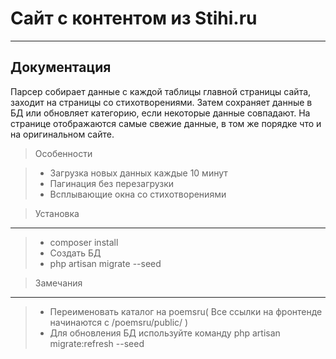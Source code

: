 Сайт с контентом из Stihi.ru
===================
----------

Документация
-------------

Парсер собирает данные с каждой таблицы главной страницы сайта, заходит на страницы со стихотворениями. Затем сохраняет данные в БД или обновляет категорию, если некоторые данные совпадают. На странице отображаются самые свежие данные, в том же порядке что и  на оригинальном сайте.

> Особенности

> - Загрузка новых данных каждые 10 минут
> - Пагинация без перезагрузки
> - Всплывающие окна со стихотворениями

> Установка
-------------------
> - composer install
> - Создать БД
> - php artisan migrate --seed

> Замечания
-------------------
> - Переименовать каталог на poemsru( Все ссылки на фронтенде начинаются с /poemsru/public/ )
> - Для обновления БД используйте команду php artisan migrate:refresh --seed
